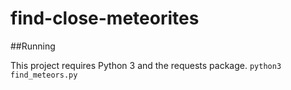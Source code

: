 # find-close-meteorites
##Running

This project requires Python 3 and the requests package.
`python3 find_meteors.py`
